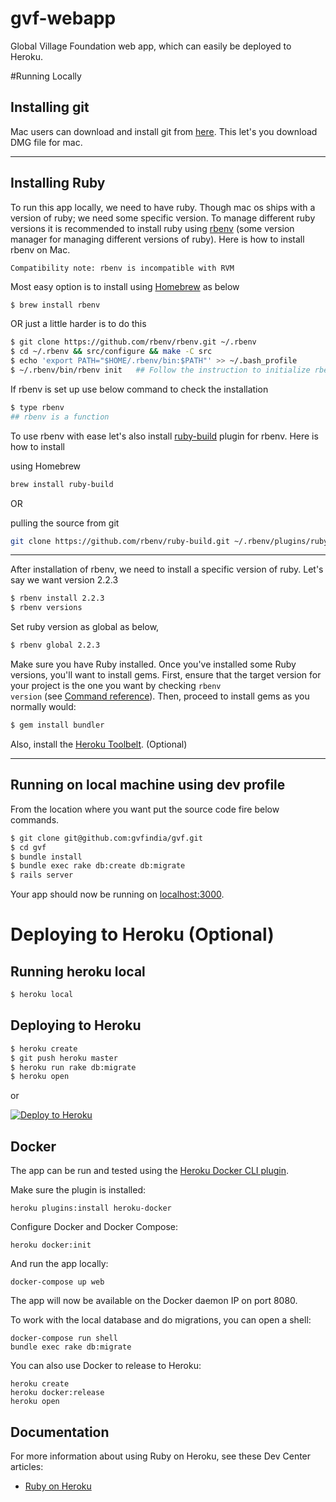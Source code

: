 # gvf-webapp

Global Village Foundation web app, which can easily be deployed to Heroku.

#Running Locally

## Installing git

Mac users can download and install git from [here](https://git-scm.com/download/mac). This let's you download DMG file for mac. 

---

## Installing Ruby

To run this app locally, we need to have ruby. Though mac os ships with a version of ruby; we need some specific version. To manage different ruby versions it is recommended to install ruby using [rbenv](https://github.com/rbenv/rbenv) (some version manager for managing different versions of ruby). Here is how to install rbenv on Mac.

`Compatibility note: rbenv is incompatible with RVM`

Most easy option is to install using [Homebrew](http://brew.sh/) as below

```sh
$ brew install rbenv
```

OR just a little harder is to do this

```sh
$ git clone https://github.com/rbenv/rbenv.git ~/.rbenv
$ cd ~/.rbenv && src/configure && make -C src
$ echo 'export PATH="$HOME/.rbenv/bin:$PATH"' >> ~/.bash_profile
$ ~/.rbenv/bin/rbenv init   ## Follow the instruction to initialize rbenv automatically and restart the shell
```

If rbenv is set up use below command to check the installation

```sh
$ type rbenv
## rbenv is a function
```

To use rbenv with ease let's also install [ruby-build](https://github.com/rbenv/ruby-build) plugin for rbenv. Here is how to install

using Homebrew

```sh
brew install ruby-build
```

OR 

pulling the source from git

```sh
git clone https://github.com/rbenv/ruby-build.git ~/.rbenv/plugins/ruby-build
```
---

After installation of rbenv, we need to install a specific version of ruby. Let's say we want version 2.2.3

```sh
$ rbenv install 2.2.3
$ rbenv versions
```

Set ruby version as global as below,

```sh
$ rbenv global 2.2.3
```


Make sure you have Ruby installed.  Once you've installed some Ruby versions, you'll want to install gems. First, ensure that the target version for your project is the one you want by checking <code>rbenv version</code> (see [Command reference](https://github.com/rbenv/rbenv#command-reference)). Then, proceed to install gems as you normally would:

```sh
$ gem install bundler
```

Also, install the [Heroku Toolbelt](https://toolbelt.heroku.com/). (Optional)

---

## Running on local machine using dev profile

From the location where you want put the source code fire below commands.

```sh
$ git clone git@github.com:gvfindia/gvf.git
$ cd gvf
$ bundle install
$ bundle exec rake db:create db:migrate
$ rails server
```

Your app should now be running on [localhost:3000](http://localhost:3000/).


# Deploying to Heroku (Optional)

## Running heroku local

```sh
$ heroku local
```

## Deploying to Heroku

```sh
$ heroku create
$ git push heroku master
$ heroku run rake db:migrate
$ heroku open
```

or

[![Deploy to Heroku](https://www.herokucdn.com/deploy/button.png)](https://heroku.com/deploy)

## Docker

The app can be run and tested using the [Heroku Docker CLI plugin](https://devcenter.heroku.com/articles/introduction-local-development-with-docker).

Make sure the plugin is installed:

    heroku plugins:install heroku-docker

Configure Docker and Docker Compose:

    heroku docker:init

And run the app locally:

    docker-compose up web

The app will now be available on the Docker daemon IP on port 8080.

To work with the local database and do migrations, you can open a shell:

    docker-compose run shell
    bundle exec rake db:migrate

You can also use Docker to release to Heroku:

    heroku create
    heroku docker:release
    heroku open

## Documentation

For more information about using Ruby on Heroku, see these Dev Center articles:

- [Ruby on Heroku](https://devcenter.heroku.com/categories/ruby)

